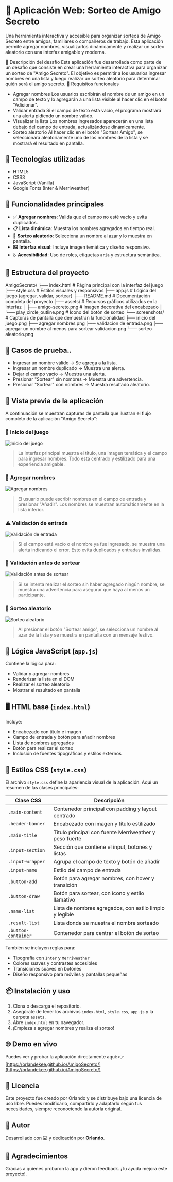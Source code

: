 # 🎁 Aplicación Web: Sorteo de Amigo Secreto

Una herramienta interactiva y accesible para organizar sorteos de Amigo Secreto entre amigos, familiares o compañeros de trabajo. Esta aplicación permite agregar nombres, visualizarlos dinámicamente y realizar un sorteo aleatorio con una interfaz amigable y moderna.

🎯 Descripción del desafío
Esta aplicación fue desarrollada como parte de un desafío que consiste en crear una herramienta interactiva para organizar un sorteo de "Amigo Secreto". El objetivo es permitir a los usuarios ingresar nombres en una lista y luego realizar un sorteo aleatorio para determinar quién será el amigo secreto.
🧾 Requisitos funcionales
- Agregar nombres
Los usuarios escribirán el nombre de un amigo en un campo de texto y lo agregarán a una lista visible al hacer clic en el botón "Adicionar".
- Validar entrada
Si el campo de texto está vacío, el programa mostrará una alerta pidiendo un nombre válido.
- Visualizar la lista
Los nombres ingresados aparecerán en una lista debajo del campo de entrada, actualizándose dinámicamente.
- Sorteo aleatorio
Al hacer clic en el botón "Sortear Amigo", se seleccionará aleatoriamente uno de los nombres de la lista y se mostrará el resultado en pantalla.

## 🧩 Tecnologías utilizadas

- HTML5
- CSS3
- JavaScript (Vanilla)
- Google Fonts (Inter & Merriweather)

## 🚀 Funcionalidades principales

- ✅ **Agregar nombres**: Valida que el campo no esté vacío y evita duplicados.
- 📋 **Lista dinámica**: Muestra los nombres agregados en tiempo real.
- 🎲 **Sorteo aleatorio**: Selecciona un nombre al azar y lo muestra en pantalla.
- 🖼️ **Interfaz visual**: Incluye imagen temática y diseño responsivo.
- ♿ **Accesibilidad**: Uso de roles, etiquetas `aria` y estructura semántica.

## 📄 Estructura del proyecto
AmigoSecreto/
├── index.html                    # Página principal con la interfaz del juego
├── style.css                     # Estilos visuales y responsivos
├── app.js                        # Lógica del juego (agregar, validar, sortear)
├── README.md                     # Documentación completa del proyecto
├── assets/                       # Recursos gráficos utilizados en la interfaz
│   ├── amigo-secreto.png         # Imagen decorativa del encabezado
│   └── play_circle_outline.png   # Ícono del botón de sorteo
└── screenshots/                  # Capturas de pantalla que demuestran la funcionalidad
    ├── inicio del juego.png
    ├── agregar nombres.png
    ├── validacion de entrada.png
    ├── agregar un nombre al menos para sortear validacion.png
    └── sorteo aleatorio.png

## 🧪 Casos de prueba..

- Ingresar un nombre válido → Se agrega a la lista.
- Ingresar un nombre duplicado → Muestra una alerta.
- Dejar el campo vacío → Muestra una alerta.
- Presionar "Sortear" sin nombres → Muestra una advertencia.
- Presionar "Sortear" con nombres → Muestra resultado aleatorio.

## 📸 Vista previa de la aplicación
A continuación se muestran capturas de pantalla que ilustran el flujo completo de la aplicación "Amigo Secreto":

### 🧩 Inicio del juego
![Inicio del juego](screenshots/inicio-del-juego.png)

> La interfaz principal muestra el título, una imagen temática y el campo para ingresar nombres. Todo está centrado y estilizado para una experiencia amigable.

### 📝 Agregar nombres
![Agregar nombres](screenshots/agregar-nombres.png)

> El usuario puede escribir nombres en el campo de entrada y presionar "Añadir". Los nombres se muestran automáticamente en la lista inferior.

### ⚠️ Validación de entrada
![Validación de entrada](screenshots/validacion-de-entrada.png)

> Si el campo está vacío o el nombre ya fue ingresado, se muestra una alerta indicando el error. Esto evita duplicados y entradas inválidas.

### 🎯 Validación antes de sortear
![Validación antes de sortear](screenshots/agregar-un-nombre-al-menos-para-sortear-validacion.png)

> Si se intenta realizar el sorteo sin haber agregado ningún nombre, se muestra una advertencia para asegurar que haya al menos un participante.

### 🎉 Sorteo aleatorio
![Sorteo aleatorio](screenshots/sorteo-aleatorio.png)

> Al presionar el botón "Sortear amigo", se selecciona un nombre al azar de la lista y se muestra en pantalla con un mensaje festivo.

## 🧠 Lógica JavaScript (`app.js`)

Contiene la lógica para:

- Validar y agregar nombres
- Renderizar la lista en el DOM
- Realizar el sorteo aleatorio
- Mostrar el resultado en pantalla

## 🖥️ HTML base (`index.html`)

Incluye:

- Encabezado con título e imagen
- Campo de entrada y botón para añadir nombres
- Lista de nombres agregados
- Botón para realizar el sorteo
- Inclusión de fuentes tipográficas y estilos externos

## 🎨 Estilos CSS (`style.css`)

El archivo `style.css` define la apariencia visual de la aplicación. Aquí un resumen de las clases principales:

| Clase CSS             | Descripción                                                                 |
|-----------------------|------------------------------------------------------------------------------|
| `.main-content`       | Contenedor principal con padding y layout centrado                          |
| `.header-banner`      | Encabezado con imagen y título estilizado                                   |
| `.main-title`         | Título principal con fuente Merriweather y peso fuerte                      |
| `.input-section`      | Sección que contiene el input, botones y listas                             |
| `.input-wrapper`      | Agrupa el campo de texto y botón de añadir                                  |
| `.input-name`         | Estilo del campo de entrada                                                  |
| `.button-add`         | Botón para agregar nombres, con hover y transición                           |
| `.button-draw`        | Botón para sortear, con ícono y estilo llamativo                            |
| `.name-list`          | Lista de nombres agregados, con estilo limpio y legible                     |
| `.result-list`        | Lista donde se muestra el nombre sorteado                                   |
| `.button-container`   | Contenedor para centrar el botón de sorteo                                  |

También se incluyen reglas para:

- Tipografía con `Inter` y `Merriweather`
- Colores suaves y contrastes accesibles
- Transiciones suaves en botones
- Diseño responsivo para móviles y pantallas pequeñas

## 📦 Instalación y uso

1. Clona o descarga el repositorio.
2. Asegúrate de tener los archivos `index.html`, `style.css`, `app.js` y la carpeta `assets`.
3. Abre `index.html` en tu navegador.
4. ¡Empieza a agregar nombres y realiza el sorteo!

## 🌐 Demo en vivo

Puedes ver y probar la aplicación directamente aquí:
👉 [https://orlandekee.github.io/AmigoSecreto/](https://orlandekee.github.io/AmigoSecreto/)

## 📄 Licencia
Este proyecto fue creado por Orlando y se distribuye bajo una licencia de uso libre. Puedes modificarlo, compartirlo y adaptarlo según tus necesidades, siempre reconociendo la autoría original.

## 👤 Autor

Desarrollado con 💻 y dedicación por **Orlando**.

## 🙌 Agradecimientos

Gracias a quienes probaron la app y dieron feedback. ¡Tu ayuda mejora este proyecto!.